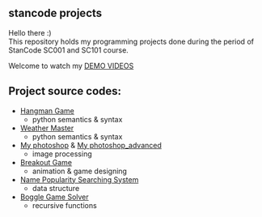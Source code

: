 ## stancode projects
Hello there :)\
This repository holds my programming projects done during the period of StanCode SC001 and SC101 course.

Welcome to watch my [DEMO VIDEOS](https://drive.google.com/drive/folders/1Gi3bn9qPW_gR0ISyGzVPLd5Bztdvd7rF?usp=sharing)


## Project source codes:
* [Hangman Game](https://github.com/hsiaohan416/stancode/blob/master/SC_projects/games/hangman.py)
  * python semantics & syntax
* [Weather Master](https://github.com/hsiaohan416/stancode/blob/master/SC_projects/games/weather_master.py)
  * python semantics & syntax
* [My photoshop](https://github.com/hsiaohan416/stancode/blob/master/SC_projects/image_processing/stanCodeshop_basic/best_photoshop_award.py) & [My photoshop_advanced](https://github.com/hsiaohan416/stancode/blob/master/SC_projects/image_processing/stanCodeshop_adv/stanCodoshop.py)
  * image processing
* [Breakout Game](https://github.com/hsiaohan416/stancode/blob/master/SC_projects/games/breakout/breakout.py)
  * animation & game designing
* [Name Popularity Searching System](https://github.com/hsiaohan416/stancode/blob/master/SC_projects/baby_name_chart/babynames.py)
  * data structure
* [Boggle Game Solver](https://github.com/hsiaohan416/stancode/blob/master/SC_projects/recursion/boggle.py)
  * recursive functions

  
